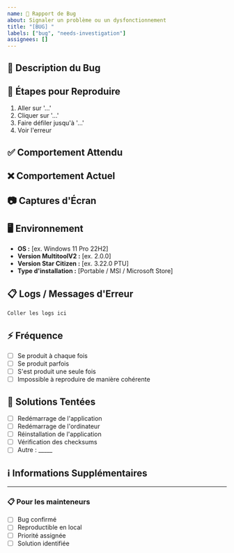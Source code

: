 ```yaml
---
name: 🐛 Rapport de Bug
about: Signaler un problème ou un dysfonctionnement
title: "[BUG] "
labels: ["bug", "needs-investigation"]
assignees: []
---
```


## 🐛 Description du Bug

<!-- Décrivez clairement et précisément le problème rencontré -->

## 🔄 Étapes pour Reproduire

1. Aller sur '...'
2. Cliquer sur '...'
3. Faire défiler jusqu'à '...'
4. Voir l'erreur

## ✅ Comportement Attendu

<!-- Décrivez ce qui devrait se passer normalement -->

## ❌ Comportement Actuel

<!-- Décrivez ce qui se passe réellement -->

## 📷 Captures d'Écran

<!-- Si applicable, ajoutez des captures d'écran pour illustrer le problème -->

## 🖥️ Environnement

- **OS :** [ex. Windows 11 Pro 22H2]
- **Version MultitoolV2 :** [ex. 2.0.0]
- **Version Star Citizen :** [ex. 3.22.0 PTU]
- **Type d'installation :** [Portable / MSI / Microsoft Store]

## 📋 Logs / Messages d'Erreur

<!-- 
Si vous avez des logs ou messages d'erreur, collez-les ici.
Pour obtenir les logs : Ouvrir DevTools (F12) et aller dans l'onglet Console
-->

```
Coller les logs ici
```

## ⚡ Fréquence

- [ ] Se produit à chaque fois
- [ ] Se produit parfois
- [ ] S'est produit une seule fois
- [ ] Impossible à reproduire de manière cohérente

## 🔧 Solutions Tentées

<!-- Avez-vous essayé quelque chose pour résoudre le problème ? -->

- [ ] Redémarrage de l'application
- [ ] Redémarrage de l'ordinateur
- [ ] Réinstallation de l'application
- [ ] Vérification des checksums
- [ ] Autre : _____

## ℹ️ Informations Supplémentaires

<!-- Tout autre contexte utile pour comprendre et résoudre le problème -->

---

### 📋 Pour les mainteneurs

<!-- Section réservée à l'équipe de développement -->

- [ ] Bug confirmé
- [ ] Reproductible en local
- [ ] Priorité assignée
- [ ] Solution identifiée 